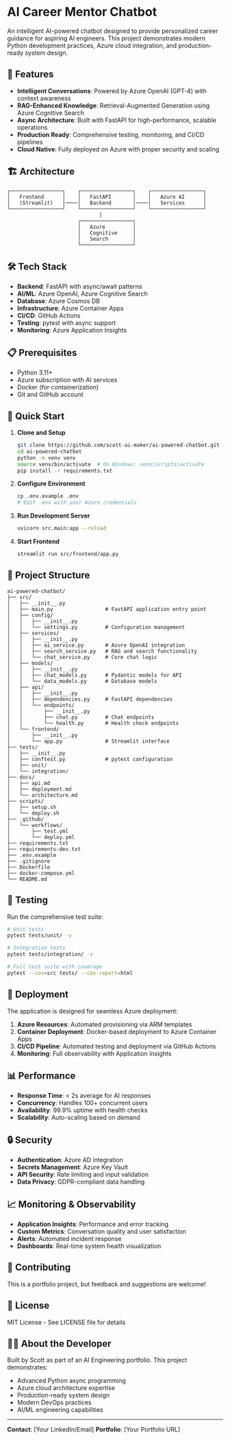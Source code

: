# AI Career Mentor Chatbot

An intelligent AI-powered chatbot designed to provide personalized career guidance for aspiring AI engineers. This project demonstrates modern Python development practices, Azure cloud integration, and production-ready system design.

## 🚀 Features

- **Intelligent Conversations**: Powered by Azure OpenAI (GPT-4) with context awareness
- **RAG-Enhanced Knowledge**: Retrieval-Augmented Generation using Azure Cognitive Search
- **Async Architecture**: Built with FastAPI for high-performance, scalable operations
- **Production Ready**: Comprehensive testing, monitoring, and CI/CD pipelines
- **Cloud Native**: Fully deployed on Azure with proper security and scaling

## 🏗️ Architecture

```
┌─────────────────┐    ┌─────────────────┐    ┌─────────────────┐
│   Frontend      │    │   FastAPI       │    │   Azure AI      │
│   (Streamlit)   │────│   Backend       │────│   Services      │
└─────────────────┘    └─────────────────┘    └─────────────────┘
                              │
                       ┌─────────────────┐
                       │   Azure         │
                       │   Cognitive     │
                       │   Search        │
                       └─────────────────┘
```

## 🛠️ Tech Stack

- **Backend**: FastAPI with async/await patterns
- **AI/ML**: Azure OpenAI, Azure Cognitive Search
- **Database**: Azure Cosmos DB
- **Infrastructure**: Azure Container Apps
- **CI/CD**: GitHub Actions
- **Testing**: pytest with async support
- **Monitoring**: Azure Application Insights

## 📋 Prerequisites

- Python 3.11+
- Azure subscription with AI services
- Docker (for containerization)
- Git and GitHub account

## 🚀 Quick Start

1. **Clone and Setup**
   ```bash
   git clone https://github.com/scott-ai-maker/ai-powered-chatbot.git
   cd ai-powered-chatbot
   python -m venv venv
   source venv/bin/activate  # On Windows: venv\Scripts\activate
   pip install -r requirements.txt
   ```

2. **Configure Environment**
   ```bash
   cp .env.example .env
   # Edit .env with your Azure credentials
   ```

3. **Run Development Server**
   ```bash
   uvicorn src.main:app --reload
   ```

4. **Start Frontend**
   ```bash
   streamlit run src/frontend/app.py
   ```

## 📁 Project Structure

```
ai-powered-chatbot/
├── src/
│   ├── __init__.py
│   ├── main.py                 # FastAPI application entry point
│   ├── config/
│   │   ├── __init__.py
│   │   └── settings.py         # Configuration management
│   ├── services/
│   │   ├── __init__.py
│   │   ├── ai_service.py       # Azure OpenAI integration
│   │   ├── search_service.py   # RAG and search functionality
│   │   └── chat_service.py     # Core chat logic
│   ├── models/
│   │   ├── __init__.py
│   │   ├── chat_models.py      # Pydantic models for API
│   │   └── data_models.py      # Database models
│   ├── api/
│   │   ├── __init__.py
│   │   ├── dependencies.py     # FastAPI dependencies
│   │   └── endpoints/
│   │       ├── __init__.py
│   │       ├── chat.py         # Chat endpoints
│   │       └── health.py       # Health check endpoints
│   └── frontend/
│       ├── __init__.py
│       └── app.py              # Streamlit interface
├── tests/
│   ├── __init__.py
│   ├── conftest.py             # pytest configuration
│   ├── unit/
│   └── integration/
├── docs/
│   ├── api.md
│   ├── deployment.md
│   └── architecture.md
├── scripts/
│   ├── setup.sh
│   └── deploy.sh
├── .github/
│   └── workflows/
│       ├── test.yml
│       └── deploy.yml
├── requirements.txt
├── requirements-dev.txt
├── .env.example
├── .gitignore
├── Dockerfile
├── docker-compose.yml
└── README.md
```

## 🧪 Testing

Run the comprehensive test suite:

```bash
# Unit tests
pytest tests/unit/ -v

# Integration tests
pytest tests/integration/ -v

# Full test suite with coverage
pytest --cov=src tests/ --cov-report=html
```

## 🚀 Deployment

The application is designed for seamless Azure deployment:

1. **Azure Resources**: Automated provisioning via ARM templates
2. **Container Deployment**: Docker-based deployment to Azure Container Apps
3. **CI/CD Pipeline**: Automated testing and deployment via GitHub Actions
4. **Monitoring**: Full observability with Application Insights

## 📊 Performance

- **Response Time**: < 2s average for AI responses
- **Concurrency**: Handles 100+ concurrent users
- **Availability**: 99.9% uptime with health checks
- **Scalability**: Auto-scaling based on demand

## 🔒 Security

- **Authentication**: Azure AD integration
- **Secrets Management**: Azure Key Vault
- **API Security**: Rate limiting and input validation
- **Data Privacy**: GDPR-compliant data handling

## 📈 Monitoring & Observability

- **Application Insights**: Performance and error tracking
- **Custom Metrics**: Conversation quality and user satisfaction
- **Alerts**: Automated incident response
- **Dashboards**: Real-time system health visualization

## 🤝 Contributing

This is a portfolio project, but feedback and suggestions are welcome!

## 📄 License

MIT License - See LICENSE file for details

## 👨‍💻 About the Developer

Built by Scott as part of an AI Engineering portfolio. This project demonstrates:
- Advanced Python async programming
- Azure cloud architecture expertise
- Production-ready system design
- Modern DevOps practices
- AI/ML engineering capabilities

---

**Contact**: [Your LinkedIn/Email]
**Portfolio**: [Your Portfolio URL]
